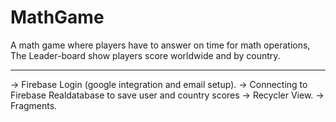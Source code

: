 # MathGame
A math game where players have to answer on time for math operations, The Leader-board show players score worldwide and by country.


-------
-> Firebase Login (google integration  and email setup).
-> Connecting to Firebase Realdatabase to save user and country scores
-> Recycler View.
-> Fragments.
